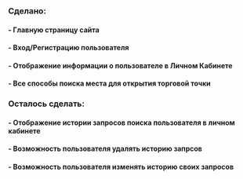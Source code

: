 ### Сделано:
#### - Главную страницу сайта
#### - Вход/Регистрацию пользователя
#### - Отображение информации о пользователе в Личном Кабинете
#### - Все способы поиска места для открытия торговой точки

### Осталось сделать:
#### - Отображение истории запросов поиска пользователя в личном кабинете
#### - Возможность пользователя удалять историю запрсов
#### - Возможность пользователя изменять историю своих запросов

